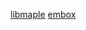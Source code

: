 [libmaple](https://github.com/rogerclarkmelbourne/Arduino_STM32/blob/master/STM32F4/cores/maple/libmaple/timer.c)
[embox](https://github.com/embox/embox)